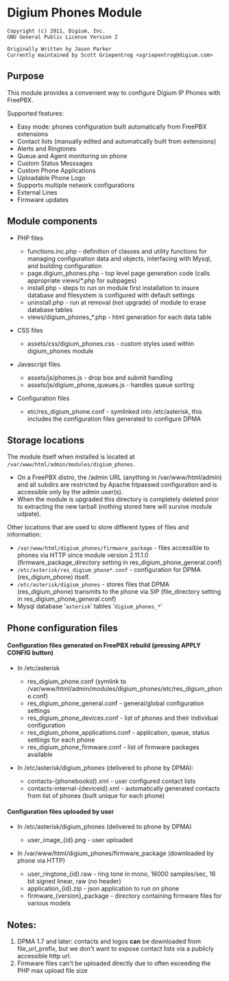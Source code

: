 # Digium Phones Module

    Copyright (c) 2011, Digium, Inc.
    GNU General Public License Version 2

    Originally Written by Jason Parker
    Currently maintained by Scott Griepentrog <sgriepentrog@digium.com>

## Purpose

This module provides a convenient way to configure Digium IP Phones with FreePBX.

Supported features:

  * Easy mode: phones configuration built automatically from FreePBX extensions
  * Contact lists (manually edited and automatically built from extensions)
  * Alerts and Ringtones
  * Queue and Agent monitoring on phone
  * Custom Status Messsages
  * Custom Phone Applications
  * Uploadable Phone Logo
  * Supports multiple network configurations
  * External Lines
  * Firmware updates

## Module components

  * PHP files
    * functions.inc.php - definition of classes and utility functions for managing configuration data and objects, interfacing with Mysql, and building configuration
    * page.digium_phones.php - top level page generation code (calls appropriate views/*.php for subpages)
    * install.php - steps to run on module first installation to insure database and filesystem is configured with default settings
    * uninstall.php - run at removal (not upgrade) of module to erase database tables
    * views/digium_phones_*.php - html generation for each data table

  * CSS files
    * assets/css/digium_phones.css - custom styles used within digium_phones module

  * Javascript files
    * assets/js/phones.js - drop box and submit handling
    * assets/js/digium_phone_queues.js - handles queue sorting

  * Configuration files
    * etc/res_digium_phone.conf - symlinked into /etc/asterisk, this includes the configuration files generated to configure DPMA

## Storage locations

The module itself when installed is located at `/var/www/html/admin/modules/digium_phones`.

  * On a FreePBX distro, the /admin URL (anything in /var/www/html/admin) and all subdirs are restricted by Apache htpasswd configuration and is accessible only by the admin user(s).
  * When the module is upgraded this directory is completely deleted prior to extracting the new tarball (nothing stored here will survive module udpate).

Other locations that are used to store different types of files and information:

  * `/var/www/html/digium_phones/firmware_package` \- files accessible to phones via HTTP since module version 2.11.1.0 (firmware_package_directory setting in res_digium_phone_general.conf)
  * `/etc/asterisk/res_digium_phone*.conf` \- configuration for DPMA (res_digium_phone) itself.
  * `/etc/asterisk/digium_phones` \- stores files that DPMA (res_digium_phone) transmits to the phone via SIP (file_directory setting in res_digium_phone_general.conf)
  * Mysql database '`asterisk`' tables '`digium_phones_*`'

## Phone configuration files

#### Configuration files generated on FreePBX rebuild (pressing APPLY CONFIG button)

  * In /etc/asterisk
    * res_digium_phone.conf (symlink to /var/www/html/admin/modules/digium_phones/etc/res_digium_phone.conf)
    * res_digium_phone_general.conf - general/global configuration settings
    * res_digium_phone_devices.conf - list of phones and their individual configuration
    * res_digium_phone_applications.conf - application, queue, status settings for each phone
    * res_digium_phone_firmware.conf - list of firmware packages available

  * In /etc/asterisk/digium_phones (delivered to phone by DPMA):
    * contacts-{phonebookid}.xml - user configured contact lists
    * contacts-internal-{deviceid}.xml - automatically generated contacts from list of phones (built unique for each phone)

#### Configuration files uploaded by user

  * In /etc/asterisk/digium_phones (delivered to phone by DPMA)

    * user_image_{id}.png - user uploaded

  * In /var/www/html/digium_phones/firmware_package (downloaded by phone via HTTP)
    * user_ringtone_{id}.raw - ring tone in mono, 16000 samples/sec, 16 bit signed linear, raw (no header)
    * application_{id}.zip - json application to run on phone
    * firmware_{version}_package - directory containing firmware files for various models

## Notes:

  1. DPMA 1.7 and later: contacts and logos **can** be downloaded from file_url_prefix, but we don't want to expose contact lists via a publicly accessible http url.
  2. Firmware files can't be uploaded directly due to often exceeding the PHP max upload file size

